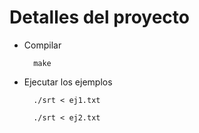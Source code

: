  
# Detalles del proyecto 

* Compilar 

        make 

* Ejecutar los ejemplos 

        ./srt < ej1.txt 

        ./srt < ej2.txt


